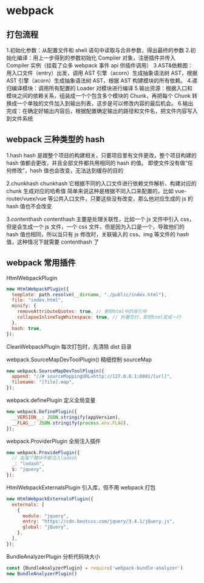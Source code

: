 # webpack

## 打包流程

1.初始化参数：从配置文件和 shell 语句中读取与合并参数，得出最终的参数 2.初始化编译：用上一步得到的参数初始化 Compiler 对象，注册插件并传入 Compiler 实例（挂载了众多 webpack 事件 api 供插件调用）
3.AST&依赖图：用入口文件（entry）出发，调用 AST 引擎（acorn）生成抽象语法树 AST，根据 AST 引擎（acorn）生成抽象语法树 AST，根据 AST 构建模块的所有依赖。 4.递归编译模块：调用所有配置的 Loader 对模块进行编译 5.输出资源：根据入口和模块之间的依赖关系，组装成一个个包含多个模块的 Chunk，再把每个 Chunk 转换成一个单独的文件加入到输出列表，这步是可以修改内容的最后机会。 6.输出完成：在确定好输出内容后，根据配置确定输出的路径和文件名，把文件内容写入到文件系统

## webpack 三种类型的 hash

1.hash
hash 是跟整个项目的构建相关，只要项目里有文件更改，整个项目构建的 hash 值都会更改，并且全部文件都共用相同的 hash 的值。
即使文件没有做“任何修改”，hash 值也会改变，无法达到缓存的目的

2.chunkhash
chunkhash 它根据不同的入口文件进行依赖文件解析、构建对应的 chunk 生成对应的哈希值
简单来说这种是根据不同入口来配置的，比如 vue-router/vuex/vue 等公共入口文件，只要这些没有改变，那么他对应生成的 js 的 hash 值也不会改变

3.contenthash
contenthash 主要是处理关联性，比如一个 js 文件中引入 css，但是会生成一个 js 文件，一个 css 文件，但是因为入口是一个，导致他们的 hash 值也相同，所以当只有 js 修改时，关联输入的 css、img 等文件的 hash 值，这种情况下就需要 contenthash 了

## webpack 常用插件

HtmlWebpackPlugin

```js
new HtmlWebpackPlugin({
  template: path.resolve(__dirname, "./public/index.html"),
  file: "index.html",
  minify: {
    removeAttributeQuotes: true, // 删除html中的双引号
    collapseInlineTagWhitespace: true, // 折叠空行，即把html变成一行
  },
  hash: true,
});
```

CleanWebpackPlugin 每次打包时，先清除 dist 目录

webpack.SourceMapDevToolPlugin() 精细控制 sourceMap

```js
new webpack.SourceMapDevToolPlugin({
  append: "//# sourceMappingURL=http://127.0.0.1:8081/[url]",
  filename: "[file].map",
});
```

webpack.definePlugin 定义全局变量

```js
new webpack.DefinePlugin({
  __VERSION__: JSON.stringify(appVersion),
  __FLAG__: JSON.stringify(process.env.FLAG),
});
```

webpack.ProviderPlugin 全局注入插件

```js
new webpack.ProvidePlugin({
  // 在每个模块中都注入lodash
  _: "lodash",
  $: "jquery",
});
```

HtmlWebpackExternalsPlugin 引入库，但不用 webpack 打包

```js
new HtmlWebpackExternalsPlugin({
  externals: [
    {
      module: "jquery",
      entry: "https://cdn.bootcss.com/jquery/3.4.1/jQuery.js",
      global: "jQuery",
    },
  ],
});
```

BundleAnalyzerPlugin 分析代码块大小

```js
const {BundleAnalyzerPlugin} = require('webpack-bundle-analyzer')
new BundleAnalyzerPlugin()
```

